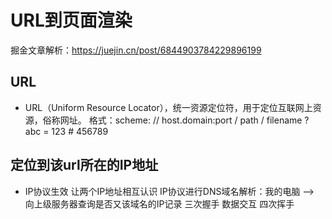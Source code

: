 # URL到页面渲染
掘金文章解析：https://juejin.cn/post/6844903784229896199
## URL
- URL（Uniform Resource Locator），统一资源定位符，用于定位互联网上资源，俗称网址。
格式：scheme: // host.domain:port / path / filename ? abc = 123 #  456789

## 定位到该url所在的IP地址
- IP协议生效 让两个IP地址相互认识
  IP协议进行DNS域名解析：我的电脑 --> 向上级服务器查询是否又该域名的IP记录
  三次握手
  数据交互
  四次挥手
